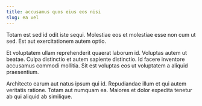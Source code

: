 ```yaml
---
title: accusamus quos eius eos nisi
slug: ea vel
---
```


Totam est sed id odit iste sequi. Molestiae eos et molestiae esse non cum ut sed. Est aut exercitationem autem optio.

Et voluptatem ullam reprehenderit quaerat laborum id. Voluptas autem ut beatae. Culpa distinctio et autem sapiente distinctio. Id facere inventore accusamus commodi mollitia. Sit est voluptas eos ut voluptatem a aliquid praesentium.

Architecto earum aut natus ipsum qui id. Repudiandae illum et qui autem veritatis ratione. Totam aut numquam ea. Maiores et dolor expedita tenetur ab qui aliquid ab similique.
